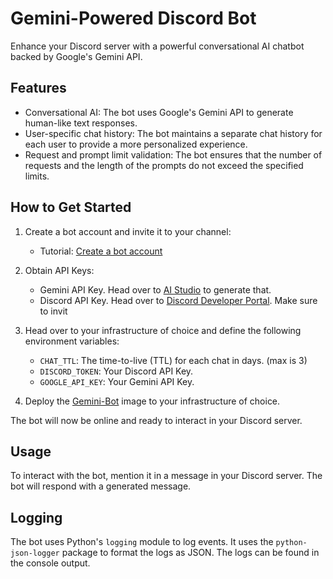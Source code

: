 # Gemini-Powered Discord Bot

Enhance your Discord server with a powerful conversational AI chatbot backed by Google's Gemini API.

## Features

- Conversational AI: The bot uses Google's Gemini API to generate human-like text responses.
- User-specific chat history: The bot maintains a separate chat history for each user to provide a more personalized experience.
- Request and prompt limit validation: The bot ensures that the number of requests and the length of the prompts do not exceed the specified limits.

## How to Get Started

1. Create a bot account and invite it to your channel:
    - Tutorial: [Create a bot account](https://discordpy.readthedocs.io/en/stable/discord.html)

2. Obtain API Keys: 
    - Gemini API Key. Head over to [AI Studio](https://aistudio.google.com/app/apikey) to generate that.
    - Discord API Key. Head over to [Discord Developer Portal](https://discord.com/developers/applications). Make sure to invit

3. Head over to your infrastructure of choice and define the following environment variables:
    - `CHAT_TTL`: The time-to-live (TTL) for each chat in days. (max is 3)
    - `DISCORD_TOKEN`: Your Discord API Key.
    - `GOOGLE_API_KEY`: Your Gemini API Key.

4. Deploy the [Gemini-Bot](https://hub.docker.com/repository/docker/briandidthat/gemini-bot/general) image to your infrastructure of choice.

The bot will now be online and ready to interact in your Discord server.

## Usage

To interact with the bot, mention it in a message in your Discord server. The bot will respond with a generated message.

## Logging

The bot uses Python's `logging` module to log events. It uses the `python-json-logger` package to format the logs as JSON. The logs can be found in the console output.